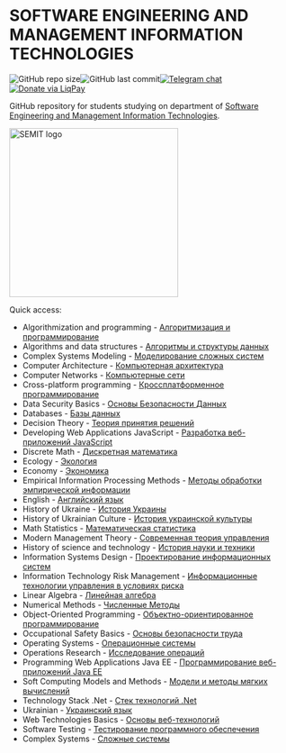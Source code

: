 # SOFTWARE ENGINEERING AND MANAGEMENT INFORMATION TECHNOLOGIES
<img alt="GitHub repo size" src="https://img.shields.io/github/repo-size/bossonojka/SEMIT.svg?style=for-the-badge&color=red"><img alt="GitHub last commit" src="https://img.shields.io/github/last-commit/bossonojka/SEMIT.svg?style=for-the-badge"><a href="https://t.me/semits"><img alt="Telegram chat" src="https://img.shields.io/badge/CHAT-TELEGRAM-0088cc.svg?style=for-the-badge"></a><a href="https://www.liqpay.ua/checkout/semits"><img alt="Donate via LiqPay" src="https://img.shields.io/badge/DONATE-LIQPAY-yellow.svg?style=for-the-badge"></a>

GitHub repository for students studying on department of [Software Engineering and Management Information Technologies](https://piitu-asu.kh.ua).

<img src="https://piitu-asu.kh.ua/images/semit-logo_usa.png" alt="SEMIT logo" width="300"/>

Quick access:
* Algorithmization and programming - [Алгоритмизация и программирование](Algorithmization%20and%20programming)
* Algorithms and data structures - [Алгоритмы и структуры данных](Algorithms%20and%20data%20structures)
* Complex Systems Modeling - [Моделирование сложных систем](Complex%20Systems%20Modeling)
* Computer Architecture - [Компьютерная архитектура](Computer%20Architecture)
* Computer Networks - [Компьютерные сети](Computer%20Networks)
* Cross-platform programming - [Кроссплатформенное программирование](Cross-platform%20programming)
* Data Security Basics - [Основы Безопасности Данных](Data%20Security%20Basics)
* Databases - [Базы данных](Databases)
* Decision Theory - [Теория принятия решений](Decision%20Theory)
* Developing Web Applications JavaScript - [Разработка веб-приложений JavaScript](Developing%20Web%20Applications%20JavaScript)
* Discrete Math - [Дискретная математика](Discrete%20Math)
* Ecology - [Экология](Ecology)
* Economy - [Экономика](Economy)
* Empirical Information Processing Methods - [Методы обработки эмпирической информации](Empirical%20Information%20Processing%20Methods)
* English - [Английский язык](English)
* History of Ukraine - [История Украины](History%20of%20Ukraine)
* History of Ukrainian Culture - [История украинской культуры](History%20of%20Ukrainian%20Culture)
* Math Statistics - [Математическая статистика](Math%20Statistics)
* Modern Management Theory - [Современная теория управления](Modern%20Management%20Theory)
* History of science and technology - [История науки и техники](History%20of%20science%20and%20technology)
* Information Systems Design - [Проектирование информационных систем](Information%20Systems%20Design)
* Information Technology Risk Management - [Информационные технологии управления в условиях риска](Information%20Technology%20Risk%20Management)
* Linear Algebra - [Линейная алгебра](Linear%20Algebra)
* Numerical Methods - [Численные Методы](Numerical%20Methods)
* Object-Oriented Programming - [Объектно-ориентированное программирование](Object-Oriented%20Programming)
* Occupational Safety Basics - [Основы безопасности труда](Occupational%20Safety%20Basics)
* Operating Systems - [Операционные системы](Operating%20Systems)
* Operations Research - [Исследование операций](Operations%20Research)
* Programming Web Applications Java EE - [Программирование веб-приложений Java EE](Programming%20Web%20Applications%20Java%20EE)
* Soft Computing Models and Methods - [Модели и методы мягких вычислений](Soft%20Computing%20Models%20and%20Methods)
* Technology Stack .Net - [Стек технологий .Net](Technology%20Stack%20.Net)
* Ukrainian - [Украинский язык](Ukrainian)
* Web Technologies Basics - [Основы веб-технологий](Web%20Technologies%20Basics)
* Software Testing - [Тестирование программного обеспечения](Software%20Testing)
* Сomplex Systems - [Сложные системы](Сomplex%20Systems)
